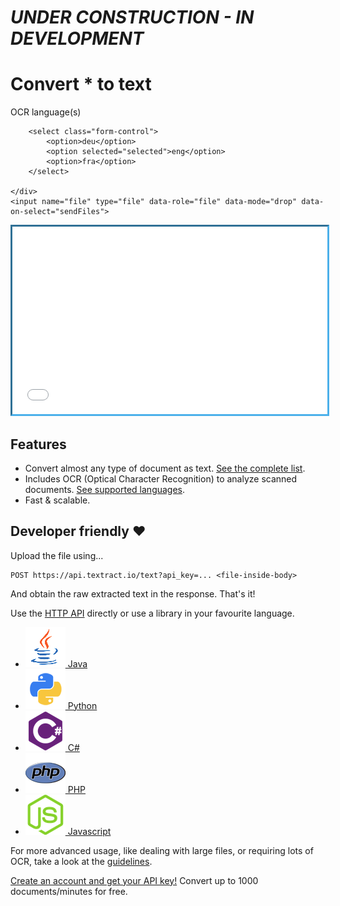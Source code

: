 # *UNDER CONSTRUCTION - IN DEVELOPMENT*

Convert <span id="typeit">*</span> to text
==========================================

<script src="https://cdn.jsdelivr.net/npm/typed.js"></script>
<script src="index.js"></script>

<form id="to-upload" enctype="multipart/form-data">
	<div class="row">
		<label>OCR language(s)</label>

		<select class="form-control">
			<option>deu</option>
			<option selected="selected">eng</option>
			<option>fra</option>
		</select>

	</div>
	<input name="file" type="file" data-role="file" data-mode="drop" data-on-select="sendFiles">
</form>

<link href="metro-file.css" rel="stylesheet">
<script src="https://code.jquery.com/jquery-3.3.1.min.js"></script>
<script src="metro-file.min.js"></script>


<!--link rel="stylesheet" href="https://cdn.metroui.org.ua/v4/css/metro-all.min.css">
<script src="https://code.jquery.com/jquery-3.3.1.min.js"></script>
<script src="https://cdn.metroui.org.ua/v4/js/metro.min.js"></script-->
	

<iframe src="upload.html" style="width:100%;border:#4bb0ea inset;height:300px;"></iframe>

Features
--------

- Convert almost any type of document as text. [See the complete list](documentation/supported-file-formats.md).
- Includes OCR (Optical Character Recognition) to analyze scanned documents. [See supported languages](documentation/supported-OCR-languages.md).
- Fast & scalable.

Developer friendly ❤
--------------------

Upload the file using...

	POST https://api.textract.io/text?api_key=... <file-inside-body>

And obtain the raw extracted text in the response. That's it!

Use the [HTTP API](API/HTTP.md) directly or use a library in your favourite language.

- [<img src="img/java.png" /> Java](API/java.md)
- [<img src="img/python.png" /> Python](API/python.md)
- [<img src="img/c-sharp.png" /> C#](API/c-sharp.md)
- [<img src="img/php.png" /> PHP](API/php.md)
- [<img src="img/js.png" /> Javascript](API/js.md)

For more advanced usage, like dealing with large files, or requiring lots of OCR, take a look at the [guidelines](documentation/guidelines.md).

<a href="#" class="btn btn-primary">Create an account and get your API key!</a> Convert up to 1000 documents/minutes for free.
